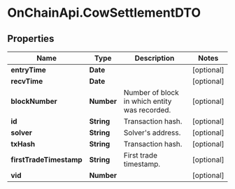 # OnChainApi.CowSettlementDTO

## Properties

Name | Type | Description | Notes
------------ | ------------- | ------------- | -------------
**entryTime** | **Date** |  | [optional] 
**recvTime** | **Date** |  | [optional] 
**blockNumber** | **Number** | Number of block in which entity was recorded. | [optional] 
**id** | **String** | Transaction hash. | [optional] 
**solver** | **String** | Solver&#39;s address. | [optional] 
**txHash** | **String** | Transaction hash. | [optional] 
**firstTradeTimestamp** | **String** | First trade timestamp. | [optional] 
**vid** | **Number** |  | [optional] 


